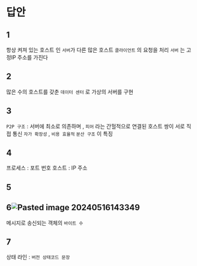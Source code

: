 # 답안

## 1 
항상 켜져 있는 호스트 인 `서버`가 다른 많은 호스트 `클라이언트` 의 요청을 처리
`서버` 는 고정IP 주소를 가진다

## 2
많은 수의 호스트를 갖춘 `데이터 센터` 로 가상의 서버를 구현

## 3
`P2P 구조`  :  서버에 최소로 의존하며 , `피어` 라는 간헐적으로 연결된 호스트 쌍이 서로 직접 통신
`자가 확장성` , `비용 효율적` `분산 구조` 이 특징

## 4
프로세스 : 포트 번호
호스트 : IP 주소

## 5

## 6![Pasted image 20240516143349](https://github.com/codesquad24-cs-study/SquadNetwork/assets/87180146/7703e19b-e47f-4a7c-b1e9-24e409a500f8)

메시지로 송신되는 객체의 `바이트 수`

## 7
상태 라인 : `버전 상태코드 문장` 
